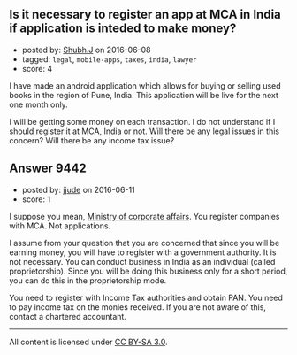 ## Is it necessary to register an app at MCA in India if application is inteded to make money?

- posted by: [Shubh.J](https://stackexchange.com/users/7996460/shubh-j) on 2016-06-08
- tagged: `legal`, `mobile-apps`, `taxes`, `india`, `lawyer`
- score: 4

I have made an android application which allows for buying or selling used books in the region of Pune, India. This application will be live for the next one month only.

I will be getting some money on each transaction. I do not understand if I should register it at MCA, India or not. Will there be any legal issues in this concern? Will there be any income tax issue?


## Answer 9442

- posted by: [jjude](https://stackexchange.com/users/403130/jjude) on 2016-06-11
- score: 1

<p>I suppose you mean, <a href="http://mca.gov.in/" rel="nofollow">Ministry of corporate affairs</a>. You register companies with MCA. Not applications.</p>

<p>I assume from your question that you are concerned that since you will be earning money, you will have to register with a government authority. It is not necessary. You can conduct business in India as an individual (called proprietorship). Since you will be doing this business only for a short period, you can do this in the proprietorship mode.</p>

<p>You need to register with Income Tax authorities and obtain PAN. You need to pay income tax on the monies received. If you are not aware of this, contact a chartered accountant.</p>




---

All content is licensed under [CC BY-SA 3.0](https://creativecommons.org/licenses/by-sa/3.0/).
